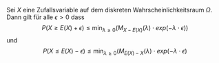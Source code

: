 Sei $X$ eine Zufallsvariable auf dem diskreten Wahrscheinlichkeitsraum $\Omega$. Dann gilt für alle $\epsilon > 0$ dass
$$P(X \ge E(X) + \epsilon)\le \min_{\lambda \ge 0}(M_{X - E(X)}(\lambda) \cdot exp(-\lambda \cdot \epsilon))$$
und
$$P(X \le E(X) - \epsilon) \le \min_{\lambda \ge 0}(M_{E(X) - X}(\lambda) \cdot exp(-\lambda \cdot \epsilon)$$
